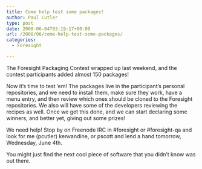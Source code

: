 ```yaml
---
title: Come help test some packages!
author: Paul Cutler
type: post
date: 2008-06-04T03:19:17+00:00
url: /2008/06/come-help-test-some-packages/
categories:
  - Foresight

---
```

The Foresight Packaging Contest wrapped up last weekend, and the contest participants added almost 150 packages!

Now it&#8217;s time to test &#8217;em! The packages live in the participant&#8217;s personal repositories, and we need to install them, make sure they work, have a menu entry, and then review which ones should be cloned to the Foresight repositories. We also will have some of the developers reviewing the recipes as well. Once we get this done, and we can start declaring some winners, and better yet, giving out some prizes!

We need help! Stop by on Freenode IRC in #foresight or #foresight-qa and look for me (pcutler) kenvandine, or pscott and lend a hand tomorrow, Wednesday, June 4th.

You might just find the next cool piece of software that you didn&#8217;t know was out there.